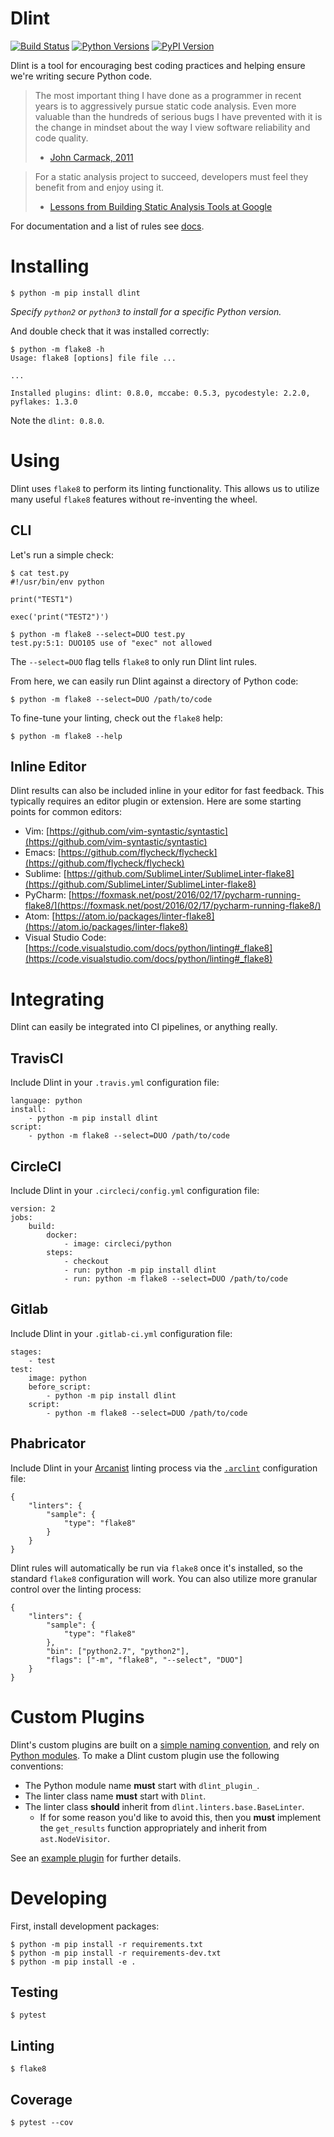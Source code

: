 # Dlint

[![Build Status](https://travis-ci.org/duo-labs/dlint.svg?branch=master)](https://travis-ci.org/duo-labs/dlint)
[![Python Versions](https://img.shields.io/pypi/pyversions/dlint.svg)](https://img.shields.io/pypi/pyversions/dlint.svg)
[![PyPI Version](https://img.shields.io/pypi/v/dlint.svg)](https://img.shields.io/pypi/v/dlint.svg)

Dlint is a tool for encouraging best coding practices and helping ensure we're
writing secure Python code.

> The most important thing I have done as a programmer in recent years is to
> aggressively pursue static code analysis. Even more valuable than the
> hundreds of serious bugs I have prevented with it is the change in mindset
> about the way I view software reliability and code quality.
> - [John Carmack, 2011](https://www.gamasutra.com/view/news/128836/InDepth_Static_Code_Analysis.php)

> For a static analysis project to succeed, developers must feel they benefit
> from and enjoy using it.
> - [Lessons from Building Static Analysis Tools at Google](https://cacm.acm.org/magazines/2018/4/226371-lessons-from-building-static-analysis-tools-at-google/fulltext)

For documentation and a list of rules see [docs](https://github.com/duo-labs/dlint/tree/master/docs).

# Installing

```
$ python -m pip install dlint
```

*Specify `python2` or `python3` to install for a specific Python version.*

And double check that it was installed correctly:

```
$ python -m flake8 -h
Usage: flake8 [options] file file ...

...

Installed plugins: dlint: 0.8.0, mccabe: 0.5.3, pycodestyle: 2.2.0, pyflakes: 1.3.0
```

Note the `dlint: 0.8.0`.

# Using

Dlint uses `flake8` to perform its linting functionality. This allows us to
utilize many useful `flake8` features without re-inventing the wheel.

## CLI

Let's run a simple check:

```
$ cat test.py
#!/usr/bin/env python

print("TEST1")

exec('print("TEST2")')
```

```
$ python -m flake8 --select=DUO test.py
test.py:5:1: DUO105 use of "exec" not allowed
```

The `--select=DUO` flag tells `flake8` to only run Dlint lint rules.

From here, we can easily run Dlint against a directory of Python code:

```
$ python -m flake8 --select=DUO /path/to/code
```

To fine-tune your linting, check out the `flake8` help:

```
$ python -m flake8 --help
```

## Inline Editor

Dlint results can also be included inline in your editor for fast feedback.
This typically requires an editor plugin or extension. Here are some starting
points for common editors:

* Vim: [https://github.com/vim-syntastic/syntastic](https://github.com/vim-syntastic/syntastic)
* Emacs: [https://github.com/flycheck/flycheck](https://github.com/flycheck/flycheck)
* Sublime: [https://github.com/SublimeLinter/SublimeLinter-flake8](https://github.com/SublimeLinter/SublimeLinter-flake8)
* PyCharm: [https://foxmask.net/post/2016/02/17/pycharm-running-flake8/](https://foxmask.net/post/2016/02/17/pycharm-running-flake8/)
* Atom: [https://atom.io/packages/linter-flake8](https://atom.io/packages/linter-flake8)
* Visual Studio Code: [https://code.visualstudio.com/docs/python/linting#_flake8](https://code.visualstudio.com/docs/python/linting#_flake8)

# Integrating

Dlint can easily be integrated into CI pipelines, or anything really.

## TravisCI

Include Dlint in your `.travis.yml` configuration file:

```
language: python
install:
    - python -m pip install dlint
script:
    - python -m flake8 --select=DUO /path/to/code
```

## CircleCI

Include Dlint in your `.circleci/config.yml` configuration file:

```
version: 2
jobs:
    build:
        docker:
            - image: circleci/python
        steps:
            - checkout
            - run: python -m pip install dlint
            - run: python -m flake8 --select=DUO /path/to/code
```

## Gitlab

Include Dlint in your `.gitlab-ci.yml` configuration file:

```
stages:
    - test
test:
    image: python
    before_script:
        - python -m pip install dlint
    script:
        - python -m flake8 --select=DUO /path/to/code
```

## Phabricator

Include Dlint in your [Arcanist](https://secure.phabricator.com/book/phabricator/article/arcanist/)
linting process via the [`.arclint`](https://secure.phabricator.com/book/phabricator/article/arcanist_lint/)
configuration file:
```
{
    "linters": {
        "sample": {
            "type": "flake8"
        }
    }
}
```

Dlint rules will automatically be run via `flake8` once it's installed, so the
standard `flake8` configuration will work. You can also utilize more granular
control over the linting process:

```
{
    "linters": {
        "sample": {
            "type": "flake8"
        },
        "bin": ["python2.7", "python2"],
        "flags": ["-m", "flake8", "--select", "DUO"]
    }
}
```

# Custom Plugins

Dlint's custom plugins are built on a [simple naming convention](https://packaging.python.org/guides/creating-and-discovering-plugins/#using-naming-convention),
and rely on [Python modules](https://docs.python.org/3/distutils/examples.html#pure-python-distribution-by-module).
To make a Dlint custom plugin use the following conventions:

* The Python module name **must** start with `dlint_plugin_`.
* The linter class name **must** start with `Dlint`.
* The linter class **should** inherit from `dlint.linters.base.BaseLinter`.
  * If for some reason you'd like to avoid this, then you **must** implement
	the `get_results` function appropriately and inherit from `ast.NodeVisitor`.

See an [example plugin](https://github.com/duo-labs/dlint-plugin-example) for further details.

# Developing

First, install development packages:

```
$ python -m pip install -r requirements.txt
$ python -m pip install -r requirements-dev.txt
$ python -m pip install -e .
```

## Testing

```
$ pytest
```

## Linting

```
$ flake8
```

## Coverage

```
$ pytest --cov
```
